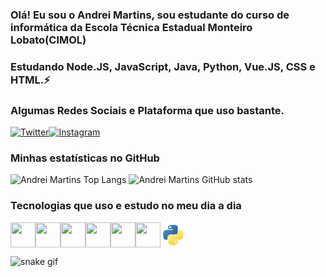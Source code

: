 ### Olá! Eu sou o Andrei Martins, sou estudante do curso de informática da Escola Técnica Estadual Monteiro Lobato(CIMOL)
### Estudando Node.JS, JavaScript, Java, Python, Vue.JS, CSS e HTML.⚡

### Algumas Redes Sociais e Plataforma que uso bastante.

[![Twitter](https://img.shields.io/badge/Twitter-1DA1F2?style=for-the-badge&logo=twitter&logoColor=white)](https://twitter.com/AndreiElia444)[![Instagram](https://img.shields.io/badge/Instagram-E4405F?style=for-the-badge&logo=instagram&logoColor=white)](https://instagram.com/andrei_coelho_?igshid=MzNlNGNkZWQ4Mg==)

### Minhas estatísticas no GitHub

![Andrei Martins Top Langs](https://github-readme-stats.vercel.app/api/top-langs/?username=AndreiMartinsCoelho&layout=donut&show_icons=true&theme=radical)
![Andrei Martins GitHub stats](https://github-readme-stats.vercel.app/api?username=AndreiMartinsCoelho&show_icons=true&theme=radical&layout=demo)

### Tecnologias que uso e estudo no meu dia a dia
<div style="display:flex">
    <img align="center" height="40" width="40" src="https://cdn.jsdelivr.net/gh/devicons/devicon/icons/css3/css3-original.svg" />    
    <img align="center" height="40" width="40" src="https://cdn.jsdelivr.net/gh/devicons/devicon/icons/html5/html5-original.svg" />   
    <img align="center" height="40" width="40" src="https://cdn.jsdelivr.net/gh/devicons/devicon/icons/javascript/javascript-original.svg" />    
    <img align="center" height="40" width="40"src="https://cdn.jsdelivr.net/gh/devicons/devicon/icons/java/java-original.svg" />   
    <img align="center" height="40" width="40" src="https://cdn.jsdelivr.net/gh/devicons/devicon/icons/nodejs/nodejs-original.svg" />
    <img align="center" height="40" width="40" src="https://cdn.jsdelivr.net/gh/devicons/devicon/icons/vuejs/vuejs-original.svg" />
    <img align="center" height="40" width="40" src="https://raw.githubusercontent.com/devicons/devicon/master/icons/python/python-original.svg">
</div>

![snake gif](https://github.com/vinikrummenauer/vinikrummenauer/blob/output/github-contribution-grid-snake.svg)
